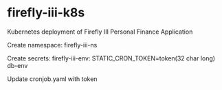 # firefly-iii-k8s
Kubernetes deployment of Firefly III Personal Finance Application

Create namespace: firefly-iii-ns

Create secrets:
  firefly-iii-env: STATIC_CRON_TOKEN=token(32 char long)
  db-env
  
Update cronjob.yaml with token
